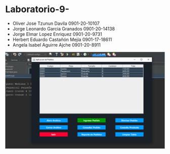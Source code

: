 # Laboratorio-9-

 * Oliver Jose Tzunun Davila        0901-20-10107
 * Jorge Leonardo Garcia Granados   0901-20-14138
 * Jorge Elmar Lopez Enriquez       0901-20-9731
 * Herbert Eduardo Castañón Mejía   0901-17-18611
 * Angela Isabel Aguirre Ajche      0901-20-8911
 

![Screenshot](https://github.com/JorgeGxd/Laboratorio-9-/blob/master/screenshot.png?)
